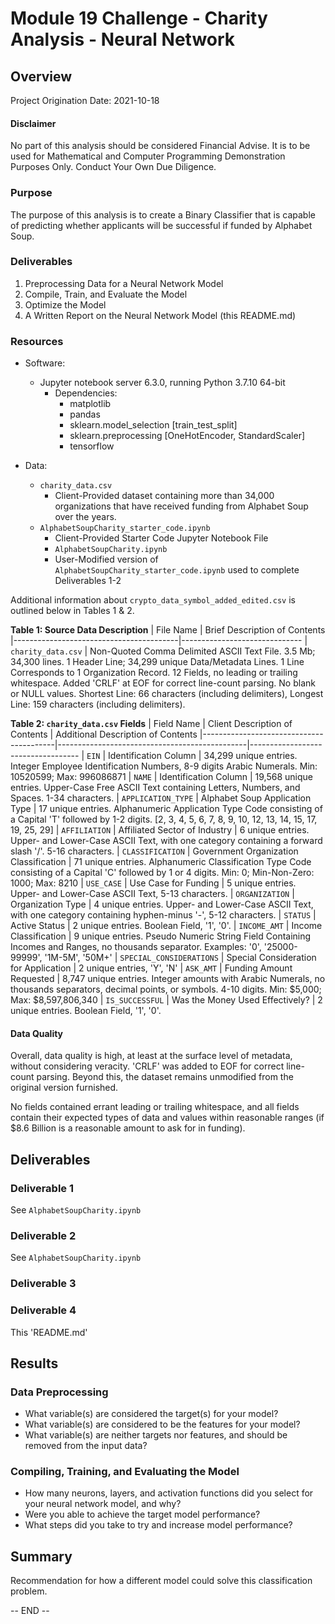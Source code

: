 # Module 19 Challenge - Charity Analysis - Neural Network

## Overview

Project Origination Date: 2021-10-18

#### Disclaimer

No part of this analysis should be considered Financial Advise. It is to be used for Mathematical
and Computer Programming Demonstration Purposes Only. Conduct Your Own Due Diligence.


### Purpose

The purpose of this analysis is to create a Binary Classifier
that is capable of predicting whether applicants will be successful
if funded by Alphabet Soup.


### Deliverables

1. Preprocessing Data for a Neural Network Model
2. Compile, Train, and Evaluate the Model
3. Optimize the Model
4. A Written Report on the Neural Network Model (this README.md)


### Resources

- Software:
	- Jupyter notebook server 6.3.0, running Python 3.7.10 64-bit
		- Dependencies:
			- matplotlib
			- pandas
			- sklearn.model_selection [train_test_split]
			- sklearn.preprocessing [OneHotEncoder, StandardScaler]
			- tensorflow

- Data:
	- `charity_data.csv`
		- Client-Provided dataset containing more than 34,000 organizations
		that have received funding from Alphabet Soup over the years.
	- `AlphabetSoupCharity_starter_code.ipynb`
		- Client-Provided Starter Code Jupyter Notebook File
		- `AlphabetSoupCharity.ipynb`
		- User-Modified version of `AlphabetSoupCharity_starter_code.ipynb` used to complete Deliverables 1-2


Additional information about `crypto_data_symbol_added_edited.csv` is outlined below in Tables 1 & 2.

**Table 1: Source Data Description**
| File Name                               | Brief Description of Contents
|-----------------------------------------|------------------------------
| `charity_data.csv`                      | Non-Quoted Comma Delimited ASCII Text File. 3.5 Mb; 34,300 lines. 1 Header Line; 34,299 unique Data/Metadata Lines. 1 Line Corresponds to 1 Organization Record. 12 Fields, no leading or trailing whitespace. Added 'CRLF' at EOF for correct line-count parsing. No blank or NULL values. Shortest Line: 66 characters (including delimiters), Longest Line: 159 characters (including delimiters).

**Table 2: `charity_data.csv` Fields**
| Field Name                              | Client Description of Contents                | Additional Description of Contents
|-----------------------------------------|-----------------------------------------------|-----------------------------------
| `EIN`                                   | Identification Column                         | 34,299 unique entries. Integer Employee Identification Numbers, 8-9 digits Arabic Numerals. Min: 10520599; Max: 996086871
| `NAME`                                  | Identification Column                         | 19,568 unique entries. Upper-Case Free ASCII Text containing Letters, Numbers, and Spaces. 1-34 characters.
| `APPLICATION_TYPE`                      | Alphabet Soup Application Type                | 17 unique entries. Alphanumeric Application Type Code consisting of a Capital 'T' followed by 1-2 digits. [2, 3, 4, 5, 6, 7, 8, 9, 10, 12, 13, 14, 15, 17, 19, 25, 29]
| `AFFILIATION`                           | Affiliated Sector of Industry                 | 6 unique entries. Upper- and Lower-Case ASCII Text, with one category containing a forward slash '/'. 5-16 characters.
| `CLASSIFICATION`                        | Government Organization Classification        | 71 unique entries. Alphanumeric Classification Type Code consisting of a Capital 'C' followed by 1 or 4 digits. Min: 0; Min-Non-Zero: 1000; Max: 8210
| `USE_CASE`                              | Use Case for Funding                          | 5 unique entries. Upper- and Lower-Case ASCII Text, 5-13 characters.
| `ORGANIZATION`                          | Organization Type                             | 4 unique entries. Upper- and Lower-Case ASCII Text, with one category containing hyphen-minus '-', 5-12 characters.
| `STATUS`                                | Active Status                                 | 2 unique entries. Boolean Field, '1', '0'.
| `INCOME_AMT`                            | Income Classification                         | 9 unique entries. Pseudo Numeric String Field Containing Incomes and Ranges, no thousands separator. Examples: '0', '25000-99999', '1M-5M', '50M+'
| `SPECIAL_CONSIDERATIONS`                | Special Consideration for Application         | 2 unique entries, 'Y', 'N'
| `ASK_AMT`                               | Funding Amount Requested                      | 8,747 unique entries. Integer amounts with Arabic Numerals, no thousands separators, decimal points, or symbols. 4-10 digits. Min: $5,000; Max: $8,597,806,340
| `IS_SUCCESSFUL`                         | Was the Money Used Effectively?               | 2 unique entries. Boolean Field, '1', '0'.

	  
#### Data Quality                           

Overall, data quality is high, at least at the surface level of metadata, without considering veracity.
'CRLF' was added to EOF for correct line-count parsing. Beyond this, the dataset remains unmodified
from the original version furnished.

No fields contained errant leading or trailing whitespace, and all fields contain their expected types of data and values within reasonable ranges (if $8.6 Billion is a reasonable amount to ask for in funding).

## Deliverables

### Deliverable 1

See `AlphabetSoupCharity.ipynb`

### Deliverable 2

See `AlphabetSoupCharity.ipynb`

### Deliverable 3



### Deliverable 4

This 'README.md'

## Results

### Data Preprocessing

- What variable(s) are considered the target(s) for your model?
- What variable(s) are considered to be the features for your model?
- What variable(s) are neither targets nor features, and should be removed from the input data?

### Compiling, Training, and Evaluating the Model

- How many neurons, layers, and activation functions did you select for your neural network model, and why?
- Were you able to achieve the target model performance?
- What steps did you take to try and increase model performance?

## Summary

Recommendation for how a different model could solve this classification problem.

-- END --
